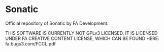 # Sonatic

Official repository of Sonatic by FA Development.

THIS SOFTWARE IS CURRENTLY NOT GPLv3 LICENSED. IT IS LICENSED UNDER FA CREATIVE CONTENT LICENSE, WHICH CAN BE FOUND HERE:
fa.bugs3.com/FCCL.pdf
